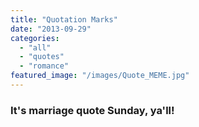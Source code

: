 ```yaml
---
title: "Quotation Marks"
date: "2013-09-29"
categories: 
  - "all"
  - "quotes"
  - "romance"
featured_image: "/images/Quote_MEME.jpg"
---
```


### It's marriage quote Sunday, ya'll!
